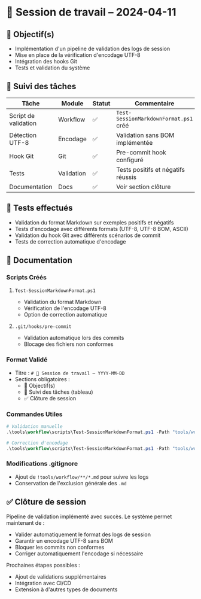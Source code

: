 # 🧭 Session de travail – 2024-04-11

## 🎯 Objectif(s)
- Implémentation d'un pipeline de validation des logs de session
- Mise en place de la vérification d'encodage UTF-8
- Intégration des hooks Git
- Tests et validation du système

## 📌 Suivi des tâches

| Tâche | Module | Statut | Commentaire |
|-------|--------|--------|-------------|
| Script de validation | Workflow | ✅ | `Test-SessionMarkdownFormat.ps1` créé |
| Détection UTF-8 | Encodage | ✅ | Validation sans BOM implémentée |
| Hook Git | Git | ✅ | Pre-commit hook configuré |
| Tests | Validation | ✅ | Tests positifs et négatifs réussis |
| Documentation | Docs | ✅ | Voir section clôture |

## 🧪 Tests effectués
- Validation du format Markdown sur exemples positifs et négatifs
- Tests d'encodage avec différents formats (UTF-8, UTF-8 BOM, ASCII)
- Validation du hook Git avec différents scénarios de commit
- Tests de correction automatique d'encodage

## 📝 Documentation

### Scripts Créés
1. `Test-SessionMarkdownFormat.ps1`
   - Validation du format Markdown
   - Vérification de l'encodage UTF-8
   - Option de correction automatique

2. `.git/hooks/pre-commit`
   - Validation automatique lors des commits
   - Blocage des fichiers non conformes

### Format Validé
- Titre : `# 🧭 Session de travail – YYYY-MM-DD`
- Sections obligatoires :
  - 🎯 Objectif(s)
  - 📌 Suivi des tâches (tableau)
  - ✅ Clôture de session

### Commandes Utiles

```powershell
# Validation manuelle
.\tools\workflow\scripts\Test-SessionMarkdownFormat.ps1 -Path "tools/workflow/sessions"

# Correction d'encodage
.\tools\workflow\scripts\Test-SessionMarkdownFormat.ps1 -Path "tools/workflow/sessions" -FixEncoding
```

### Modifications .gitignore
- Ajout de `!tools/workflow/**/*.md` pour suivre les logs
- Conservation de l'exclusion générale des `.md`

## ✅ Clôture de session
Pipeline de validation implémenté avec succès. Le système permet maintenant de :
- Valider automatiquement le format des logs de session
- Garantir un encodage UTF-8 sans BOM
- Bloquer les commits non conformes
- Corriger automatiquement l'encodage si nécessaire

Prochaines étapes possibles :
- Ajout de validations supplémentaires
- Intégration avec CI/CD
- Extension à d'autres types de documents 